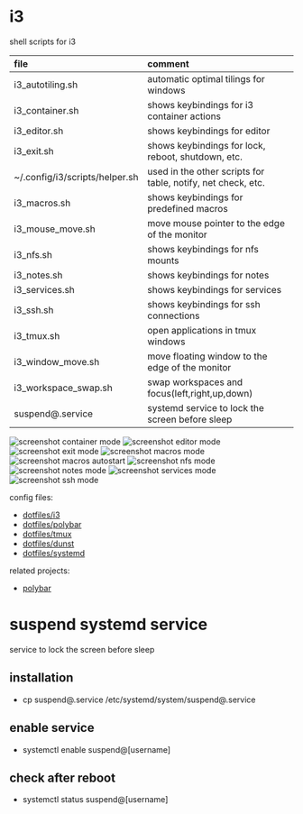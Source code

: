 # i3

shell scripts for i3

| file                 | comment                                                      |
| :------------------- | :----------------------------------------------------------- |
| i3_autotiling.sh     | automatic optimal tilings for windows                        |
| i3_container.sh      | shows keybindings for i3 container actions                   |
| i3_editor.sh         | shows keybindings for editor                                 |
| i3_exit.sh           | shows keybindings for lock, reboot, shutdown, etc.           |
| ~/.config/i3/scripts/helper.sh         | used in the other scripts for table, notify, net check, etc. |
| i3_macros.sh         | shows keybindings for predefined macros                      |
| i3_mouse_move.sh     | move mouse pointer to the edge of the monitor                |
| i3_nfs.sh            | shows keybindings for nfs mounts                             |
| i3_notes.sh          | shows keybindings for notes                                  |
| i3_services.sh       | shows keybindings for services                               |
| i3_ssh.sh            | shows keybindings for ssh connections                        |
| i3_tmux.sh           | open applications in tmux windows                            |
| i3_window_move.sh    | move floating window to the edge of the monitor              |
| i3_workspace_swap.sh | swap workspaces and focus(left,right,up,down)                |
| suspend@.service     | systemd service to lock the screen before sleep              |

![screenshot container mode](screenshot_container.png)
![screenshot editor mode](screenshot_editor.png)
![screenshot exit mode](screenshot_exit.png)
![screenshot macros mode](screenshot_macros.png)
![screenshot macros autostart](screenshot_macros_autostart.gif)
![screenshot nfs mode](screenshot_nfs.gif)
![screenshot notes mode](screenshot_notes.png)
![screenshot services mode](screenshot_services.png)
![screenshot ssh mode](screenshot_ssh.png)

config files:

- [dotfiles/i3](https://github.com/mrdotx/dotfiles/tree/master/.config/i3)
- [dotfiles/polybar](https://github.com/mrdotx/dotfiles/tree/master/.config/polybar)
- [dotfiles/tmux](https://github.com/mrdotx/dotfiles/tree/master/.config/tmux)
- [dotfiles/dunst](https://github.com/mrdotx/dotfiles/tree/master/.config/dunst)
- [dotfiles/systemd](https://github.com/mrdotx/dotfiles/tree/master/.config/systemd/user)

related projects:

- [polybar](https://github.com/mrdotx/polybar)

# suspend systemd service

service to lock the screen before sleep

## installation

- cp suspend@.service /etc/systemd/system/suspend@.service

## enable service

- systemctl enable suspend@[username]

## check after reboot

- systemctl status suspend@[username]
